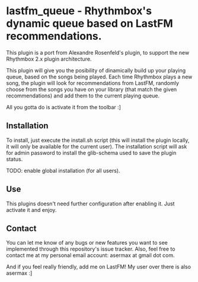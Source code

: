 lastfm_queue - Rhythmbox's dynamic queue based on LastFM recommendations.
========================================================================

This plugin is a port from Alexandre Rosenfeld's plugin, to support the new Rhythmbox 2.x plugin architecture.

This plugin will give you the posibility of dinamically build up your playing queue, based on the songs being played. 
Each time Rhythmbox plays a new song, the plugin will look for recommendations from LastFM, randomly choose from the songs you have on your library (that match the given recommendations) and add them to the current playing queue. 

All you gotta do is activate it from the toolbar :]

Installation
-----------
To install, just execute the install.sh script (this will install the plugin locally, it will only be available for the current user).
The installation script will ask for admin password to install the glib-schema used to save the plugin status.

TODO: enable global installation (for all users).

Use
---
This plugins doesn't need further configuration after enabling it. Just activate it and enjoy.

Contact
------
You can let me know of any bugs or new features you want to see implemented through this repository's issue tracker.
Also, feel free to contact me at my personal email account: asermax at gmail dot com.

And if you feel really friendly, add me on LastFM! My user over there is also asermax :]
